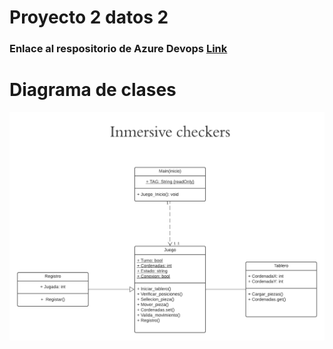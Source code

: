 # Proyecto 2 datos 2

### Enlace al respositorio de Azure Devops [Link](https://dev.azure.com/niicoporras0341/Inmersive%20checkers)

# Diagrama de clases

![](https://github.com/Crik845/Proyecto-inmersive-checkers/blob/main/Inmersive%20checkers%20diagrama%20de%20clases.png)
